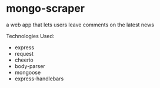 # mongo-scraper

 a web app that lets users leave comments on the latest news

Technologies Used:
* express
* request
* cheerio
* body-parser
* mongoose
* express-handlebars

